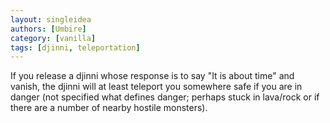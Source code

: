 ```yaml
---
layout: singleidea
authors: [Umbire]
category: [vanilla]
tags: [djinni, teleportation]
---
```

If you release a djinni whose response is to say "It is about time" and vanish, the djinni will at least teleport you somewhere safe if you are in danger (not specified what defines danger; perhaps stuck in lava/rock or if there are a number of nearby hostile monsters).
